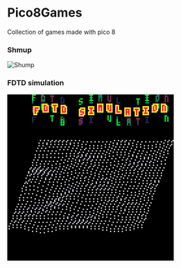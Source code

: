 # Pico8Games
Collection of games made with pico 8

### Shmup

![Shump](https://raw.githubusercontent.com/s4lt3d/Pico8Games/main/smhup_6.gif)


### FDTD simulation

![FDTD](https://raw.githubusercontent.com/s4lt3d/Pico8Games/main/fdtd_2.gif)
